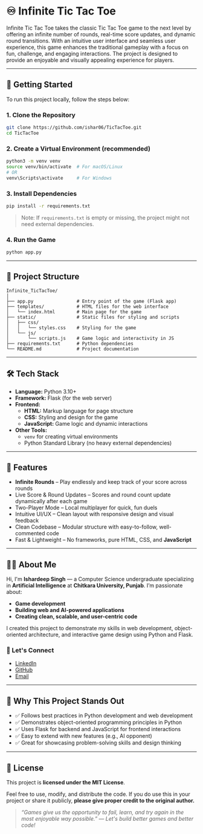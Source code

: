 
# ♾️ Infinite Tic Tac Toe

Infinite Tic Tac Toe takes the classic Tic Tac Toe game to the next level by offering an infinite number of rounds, real-time score updates, and dynamic round transitions. With an intuitive user interface and seamless user experience, this game enhances the traditional gameplay with a focus on fun, challenge, and engaging interactions. The project is designed to provide an enjoyable and visually appealing experience for players.

---

## 🚀 Getting Started

To run this project locally, follow the steps below:

### 1. Clone the Repository

```bash
git clone https://github.com/ishar06/TicTacToe.git
cd TicTacToe
```

### 2. Create a Virtual Environment (recommended)

```bash
python3 -m venv venv
source venv/bin/activate  # For macOS/Linux
# OR
venv\Scripts\activate     # For Windows
```

### 3. Install Dependencies

```bash
pip install -r requirements.txt
```

> Note: If `requirements.txt` is empty or missing, the project might not need external dependencies.

### 4. Run the Game

```bash
python app.py
```

---

## 📁 Project Structure

```
Infinite_TicTacToe/
│
├── app.py                # Entry point of the game (Flask app)
├── templates/            # HTML files for the web interface
│   └── index.html        # Main page for the game
├── static/               # Static files for styling and scripts
│   ├── css/
│   │   └── styles.css    # Styling for the game
│   └── js/
│       └── scripts.js    # Game logic and interactivity in JS
├── requirements.txt      # Python dependencies
└── README.md             # Project documentation
```

---

## 🛠️ Tech Stack

- **Language:** Python 3.10+
- **Framework:** Flask (for the web server)
- **Frontend:**
  - **HTML:** Markup language for page structure
  - **CSS:** Styling and design for the game
  - **JavaScript:** Game logic and dynamic interactions
- **Other Tools:**
  - `venv` for creating virtual environments
  - Python Standard Library (no heavy external dependencies)

---

## 🎯 Features

- **Infinite Rounds** – Play endlessly and keep track of your score across rounds
- Live Score & Round Updates – Scores and round count update dynamically after each game
- Two-Player Mode – Local multiplayer for quick, fun duels
- Intuitive UI/UX – Clean layout with responsive design and visual feedback
- Clean Codebase – Modular structure with easy-to-follow, well-commented code
- Fast & Lightweight – No frameworks, pure HTML, CSS, and **JavaScript**

---

## 👨‍💻 About Me

Hi, I'm **Ishardeep Singh** — a Computer Science undergraduate specializing in **Artificial Intelligence** at **Chitkara University, Punjab**. I’m passionate about:

- **Game development**
- **Building web and AI-powered applications**
- **Creating clean, scalable, and user-centric code**

I created this project to demonstrate my skills in web development, object-oriented architecture, and interactive game design using Python and Flask.

### 🔗 Let's Connect

- [LinkedIn](https://www.linkedin.com/in/ishardeep-singh-743789311/)
- [GitHub](https://github.com/ishar06)
- [Email](mailto:singhishardeep06@gmail.com)

---

## 📌 Why This Project Stands Out

- ✅ Follows best practices in Python development and web development
- ✅ Demonstrates object-oriented programming principles in Python
- ✅ Uses Flask for backend and JavaScript for frontend interactions
- ✅ Easy to extend with new features (e.g., AI opponent)
- ✅ Great for showcasing problem-solving skills and design thinking

---

## 📝 License

This project is **licensed under the MIT License**.

Feel free to use, modify, and distribute the code. If you do use this in your project or share it publicly, **please give proper credit to the original author.**

> _“Games give us the opportunity to fail, learn, and try again in the most enjoyable way possible.” — Let's build better games and better code!_
